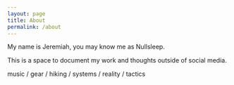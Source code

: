 ```yaml
---
layout: page
title: About
permalink: /about
---
```


My name is Jeremiah, you may know me as Nullsleep.

This is a space to document my work and thoughts outside of social media. 

music / gear / hiking / systems / reality / tactics